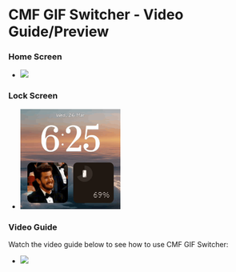# CMF GIF Switcher - Video Guide/Preview

### Home Screen
- <img src="Guide/HomeScreen.gif" width="200px">

### Lock Screen
- <img src="Guide/LockScreen.gif" width="200px">

### Video Guide  
Watch the video guide below to see how to use CMF GIF Switcher:  

- <img src="Guide/guide.gif" width="200px">